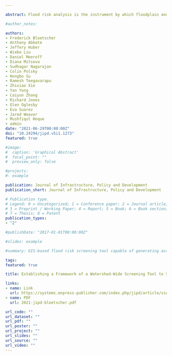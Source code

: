 ```yaml
---

abstract: Flood risk analysis is the instrument by which floodplain and stormwater utility managers create strategic adaptation plans to reduce the likelihood of flood damages in their communities, but there is a need to develop a screening tool to analyze watersheds and identify areas that should be targeted and prioritized for mitigation measures. The authors developed a screening tool that combines readily available data on topography, groundwater, surface water, tidal information for coastal communities, soils, land use, and precipitation data. Using the outputs of the screening tool for various design storms, a means to identify and prioritize improvements to be funded with scarce capital funds was developed, which combines the likelihood of flooding from the screening tool with a consequence of flooding assessment based on land use and parcel size. This framework appears to be viable across cities that may be inundated with water due to sea-level rise, rainfall, runoff upstream, and other natural events. The framework was applied to two communities using the 1-day 100-year storm event -- one in southeast Broward County with an existing capital plan and one inland community with no capital plan.

#author_notes:

authors:
- Frederick Bloetscher
- Anthony Abbate
- Jeffery Huber
- Wiebo Liu
- Daniel Meeroff
- Diana Mitsova
- Sudhagar Nagarajan
- Colin Polsky
- Hongbo Su
- Ramesh Teegavarapu
- Zhixiao Xie
- Yan Yong
- Caiyun Zhang
- Richard Jones
- Glen Oglesby
- Eva Suarez
- Jared Weaver
- Mushfiqul Hoque
- admin
date: "2021-06-29T00:00:00Z"
doi: "10.24294/jipd.v5i1.1273"
featured: true

#image:
#  caption: 'Graphical Abstract'
#  focal_point: ""
#  preview_only: false

#projects:
#- example

publication: Journal of Infrastructure, Policy and Development
publication_short: Journal of Infrastructure, Policy and Development

# Publication type.
# Legend: 0 = Uncategorized; 1 = Conference paper; 2 = Journal article;
# 3 = Preprint / Working Paper; 4 = Report; 5 = Book; 6 = Book section;
# 7 = Thesis; 8 = Patent
publication_types:
- "2"

#publishDate: "2017-01-01T00:00:00Z"

#slides: example

#summary: GIS-based flood risk screening tool capable of generating accurate probabilistic inundation maps quickly while still detecting localized nuisance-destructive flood potential.

tags:
featured: true

title: Establishing a Framework of a Watershed-Wide Screening Tool to Support the Development of Watershed-Based Flood Protection Plans for Low-Lying Coastal Communities

links:
- name: Link
  url: https://systems.enpress-publisher.com/index.php/jipd/article/view/1273
- name: PDF
  url: 2021-jipd-bloetscher.pdf

url_code: ""
url_dataset: ""
url_pdf: ""
url_poster: ""
url_project: ""
url_slides: ""
url_source: ""
url_video: ""
---
```

